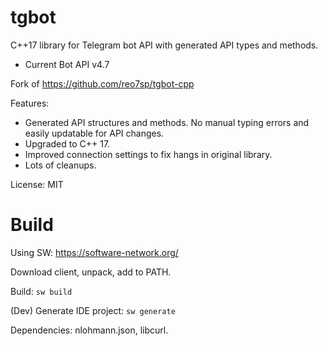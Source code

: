 # tgbot

C++17 library for Telegram bot API with generated API types and methods.

* Current Bot API v4.7

Fork of https://github.com/reo7sp/tgbot-cpp

Features:

* Generated API structures and methods. No manual typing errors and easily updatable for API changes.
* Upgraded to C++ 17.
* Improved connection settings to fix hangs in original library.
* Lots of cleanups.

License: MIT

# Build

Using SW: https://software-network.org/

Download client, unpack, add to PATH.

Build: `sw build`

(Dev) Generate IDE project: `sw generate`

Dependencies: nlohmann.json, libcurl.
